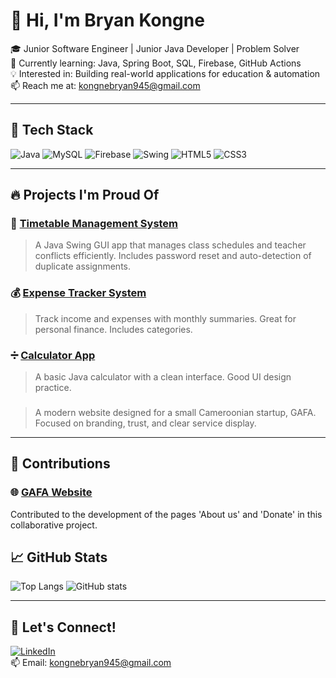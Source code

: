 # 👋 Hi, I'm Bryan Kongne

🎓 Junior Software Engineer | Junior Java Developer | Problem Solver  
🌱 Currently learning: Java, Spring Boot, SQL, Firebase, GitHub Actions  
💡 Interested in: Building real-world applications for education & automation  
📫 Reach me at: kongnebryan945@gmail.com

---

## 🧰 Tech Stack
![Java](https://img.shields.io/badge/Java-ED8B00?style=for-the-badge&logo=java&logoColor=white)
![MySQL](https://img.shields.io/badge/MySQL-00000F?style=for-the-badge&logo=mysql&logoColor=white)
![Firebase](https://img.shields.io/badge/Firebase-FFCA28?style=for-the-badge&logo=firebase&logoColor=black)
![Swing](https://img.shields.io/badge/Swing-333333?style=for-the-badge&logo=java&logoColor=white)
![HTML5](https://img.shields.io/badge/HTML5-E34F26?style=for-the-badge&logo=html5&logoColor=white)
![CSS3](https://img.shields.io/badge/CSS3-1572B6?style=for-the-badge&logo=css3&logoColor=white)

---

## 🔥 Projects I'm Proud Of

### 📅 [Timetable Management System](https://github.com/Miguel-Bryan/Timetable-Management-System)
> A Java Swing GUI app that manages class schedules and teacher conflicts efficiently. Includes password reset and auto-detection of duplicate assignments.

### 💰 [Expense Tracker System](https://github.com/your_username/expense-tracker-system)
> Track income and expenses with monthly summaries. Great for personal finance. Includes categories.

### ➗ [Calculator App](https://github.com/Miguel-Bryan/Calculator-App)
> A basic Java calculator with a clean interface. Good UI design practice.

###
> A modern website designed for a small Cameroonian startup, GAFA. Focused on branding, trust, and clear service display.

---
## 🧩 Contributions

 ### 🌐 [GAFA Website](https://github.com/noeltankeu/projet_GAFA)
 Contributed to the development of the pages 'About us' and 'Donate' in this collaborative project.

## 📈 GitHub Stats

![Top Langs](https://github-readme-stats.vercel.app/api/top-langs/?username=Miguel-Bryan&layout=compact&theme=radical)
![GitHub stats](https://github-readme-stats.vercel.app/api?username=Miguel-Bryan&show_icons=true&theme=radical)

---

## 🎯 Let's Connect!

[![LinkedIn](https://img.shields.io/badge/LinkedIn-0077B5?style=for-the-badge&logo=linkedin&logoColor=white)](https://linkedin.com/in/bryan-meupi-45b526313)  
📫 Email:  kongnebryan945@gmail.com
